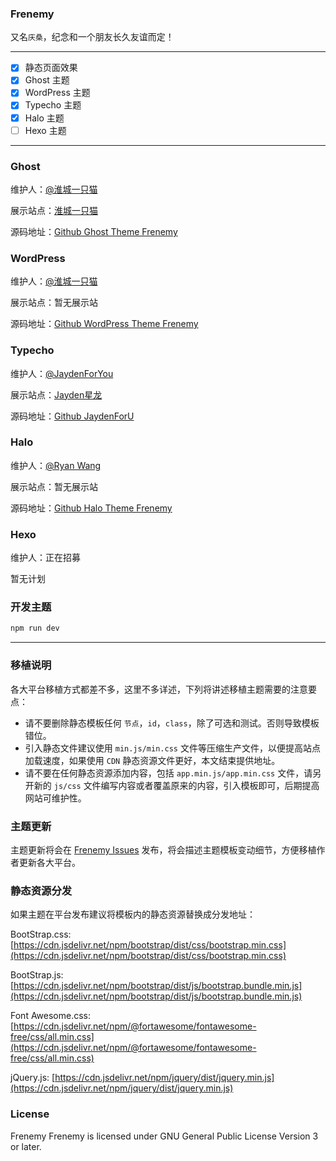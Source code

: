 ### Frenemy

又名`庆桑`，纪念和一个朋友长久友谊而定！

---

 - [x] 静态页面效果
 - [x] Ghost 主题
 - [x] WordPress 主题
 - [x] Typecho 主题
 - [x] Halo 主题
 - [ ] Hexo 主题
 
 ---
 
 ### Ghost
 
 维护人：[@淮城一只猫](https://github.com/JaxsonWang)
 
 展示站点：[淮城一只猫](https://iiong.com)
 
 源码地址：[Github Ghost Theme Frenemy](https://github.com/JaxsonWang/Ghost-Theme-Frenemy)
 
 ### WordPress
 
 维护人：[@淮城一只猫](https://github.com/JaxsonWang)
 
 展示站点：暂无展示站
 
 源码地址：[Github WordPress Theme Frenemy](https://github.com/JaxsonWang/WordPress-Theme-Frenemy)
 
 ### Typecho
 
 维护人：[@JaydenForYou](https://github.com/JaydenForYou)
 
 展示站点：[Jayden星龙](https://iobiji.com/)

 源码地址：[Github JaydenForU](https://github.com/JaydenForYou/JaydenForU)

### Halo
 
 维护人：[@Ryan Wang](https://github.com/ruibaby)
 
 展示站点：暂无展示站
 
 源码地址：[Github Halo Theme Frenemy](https://github.com/halo-dev/halo-theme-frenemy)

### Hexo
 
 维护人：正在招募
 
 暂无计划

### 开发主题

```bash
npm run dev
```

---

### 移植说明

各大平台移植方式都差不多，这里不多详述，下列将讲述移植主题需要的注意要点：

- 请不要删除静态模板任何 `节点`，`id`，`class`，除了可选和测试。否则导致模板错位。
- 引入静态文件建议使用 `min.js/min.css` 文件等压缩生产文件，以便提高站点加载速度，如果使用 `CDN` 静态资源文件更好，本文结束提供地址。
- 请不要在任何静态资源添加内容，包括 `app.min.js/app.min.css` 文件，请另开新的 `js/css` 文件编写内容或者覆盖原来的内容，引入模板即可，后期提高网站可维护性。

### 主题更新

主题更新将会在 [Frenemy Issues](https://github.com/JaxsonWang/Frenemy/issues) 发布，将会描述主题模板变动细节，方便移植作者更新各大平台。


### 静态资源分发

如果主题在平台发布建议将模板内的静态资源替换成分发地址：

BootStrap.css: [https://cdn.jsdelivr.net/npm/bootstrap/dist/css/bootstrap.min.css](https://cdn.jsdelivr.net/npm/bootstrap/dist/css/bootstrap.min.css)

BootStrap.js: [https://cdn.jsdelivr.net/npm/bootstrap/dist/js/bootstrap.bundle.min.js](https://cdn.jsdelivr.net/npm/bootstrap/dist/js/bootstrap.bundle.min.js)

Font Awesome.css: [https://cdn.jsdelivr.net/npm/@fortawesome/fontawesome-free/css/all.min.css](https://cdn.jsdelivr.net/npm/@fortawesome/fontawesome-free/css/all.min.css)

jQuery.js: [https://cdn.jsdelivr.net/npm/jquery/dist/jquery.min.js](https://cdn.jsdelivr.net/npm/jquery/dist/jquery.min.js)

### License

Frenemy Frenemy is licensed under GNU General Public License Version 3 or later.
